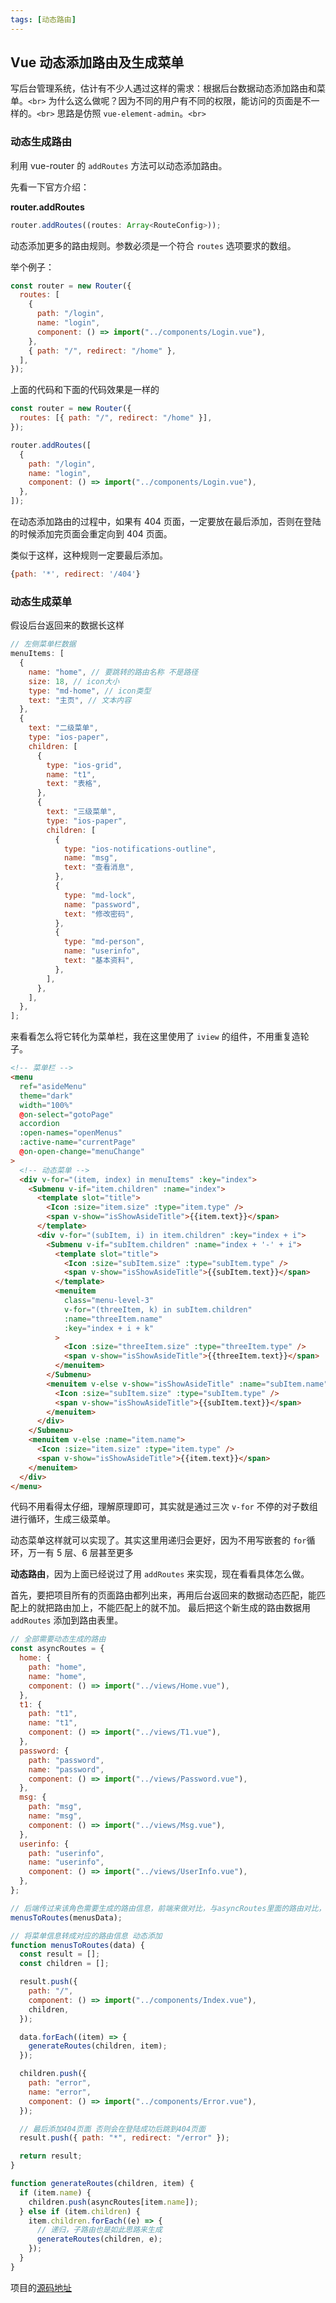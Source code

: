 ```yaml
---
tags: [动态路由]
---
```

## Vue 动态添加路由及生成菜单

写后台管理系统，估计有不少人遇过这样的需求：根据后台数据动态添加路由和菜单。`<br>`
为什么这么做呢？因为不同的用户有不同的权限，能访问的页面是不一样的。`<br>`
思路是仿照 `vue-element-admin`。`<br>`

### 动态生成路由

利用 vue-router 的 `addRoutes` 方法可以动态添加路由。

先看一下官方介绍：

**router.addRoutes**

```js
router.addRoutes((routes: Array<RouteConfig>));
```

动态添加更多的路由规则。参数必须是一个符合 `routes` 选项要求的数组。

举个例子：

```js
const router = new Router({
  routes: [
    {
      path: "/login",
      name: "login",
      component: () => import("../components/Login.vue"),
    },
    { path: "/", redirect: "/home" },
  ],
});
```

上面的代码和下面的代码效果是一样的

```js
const router = new Router({
  routes: [{ path: "/", redirect: "/home" }],
});

router.addRoutes([
  {
    path: "/login",
    name: "login",
    component: () => import("../components/Login.vue"),
  },
]);
```

在动态添加路由的过程中，如果有 404 页面，一定要放在最后添加，否则在登陆的时候添加完页面会重定向到 404 页面。

类似于这样，这种规则一定要最后添加。

```js
{path: '*', redirect: '/404'}
```

### 动态生成菜单

假设后台返回来的数据长这样

```js
// 左侧菜单栏数据
menuItems: [
  {
    name: "home", // 要跳转的路由名称 不是路径
    size: 18, // icon大小
    type: "md-home", // icon类型
    text: "主页", // 文本内容
  },
  {
    text: "二级菜单",
    type: "ios-paper",
    children: [
      {
        type: "ios-grid",
        name: "t1",
        text: "表格",
      },
      {
        text: "三级菜单",
        type: "ios-paper",
        children: [
          {
            type: "ios-notifications-outline",
            name: "msg",
            text: "查看消息",
          },
          {
            type: "md-lock",
            name: "password",
            text: "修改密码",
          },
          {
            type: "md-person",
            name: "userinfo",
            text: "基本资料",
          },
        ],
      },
    ],
  },
];
```

来看看怎么将它转化为菜单栏，我在这里使用了 `iview` 的组件，不用重复造轮子。

```html
<!-- 菜单栏 -->
<menu
  ref="asideMenu"
  theme="dark"
  width="100%"
  @on-select="gotoPage"
  accordion
  :open-names="openMenus"
  :active-name="currentPage"
  @on-open-change="menuChange"
>
  <!-- 动态菜单 -->
  <div v-for="(item, index) in menuItems" :key="index">
    <Submenu v-if="item.children" :name="index">
      <template slot="title">
        <Icon :size="item.size" :type="item.type" />
        <span v-show="isShowAsideTitle">{{item.text}}</span>
      </template>
      <div v-for="(subItem, i) in item.children" :key="index + i">
        <Submenu v-if="subItem.children" :name="index + '-' + i">
          <template slot="title">
            <Icon :size="subItem.size" :type="subItem.type" />
            <span v-show="isShowAsideTitle">{{subItem.text}}</span>
          </template>
          <menuitem
            class="menu-level-3"
            v-for="(threeItem, k) in subItem.children"
            :name="threeItem.name"
            :key="index + i + k"
          >
            <Icon :size="threeItem.size" :type="threeItem.type" />
            <span v-show="isShowAsideTitle">{{threeItem.text}}</span>
          </menuitem>
        </Submenu>
        <menuitem v-else v-show="isShowAsideTitle" :name="subItem.name">
          <Icon :size="subItem.size" :type="subItem.type" />
          <span v-show="isShowAsideTitle">{{subItem.text}}</span>
        </menuitem>
      </div>
    </Submenu>
    <menuitem v-else :name="item.name">
      <Icon :size="item.size" :type="item.type" />
      <span v-show="isShowAsideTitle">{{item.text}}</span>
    </menuitem>
  </div>
</menu>
```

代码不用看得太仔细，理解原理即可，其实就是通过三次 `v-for` 不停的对子数组进行循环，生成三级菜单。

动态菜单这样就可以实现了。其实这里用递归会更好，因为不用写嵌套的 `for`循环，万一有 5 层、6 层甚至更多

**动态路由**，因为上面已经说过了用 `addRoutes` 来实现，现在看看具体怎么做。

首先，要把项目所有的页面路由都列出来，再用后台返回来的数据动态匹配，能匹配上的就把路由加上，不能匹配上的就不加。
最后把这个新生成的路由数据用 `addRoutes` 添加到路由表里。

```js
// 全部需要动态生成的路由
const asyncRoutes = {
  home: {
    path: "home",
    name: "home",
    component: () => import("../views/Home.vue"),
  },
  t1: {
    path: "t1",
    name: "t1",
    component: () => import("../views/T1.vue"),
  },
  password: {
    path: "password",
    name: "password",
    component: () => import("../views/Password.vue"),
  },
  msg: {
    path: "msg",
    name: "msg",
    component: () => import("../views/Msg.vue"),
  },
  userinfo: {
    path: "userinfo",
    name: "userinfo",
    component: () => import("../views/UserInfo.vue"),
  },
};

// 后端传过来该角色需要生成的路由信息，前端来做对比，与asyncRoutes里面的路由对比，匹配到的添加进路由表
menusToRoutes(menusData);

// 将菜单信息转成对应的路由信息 动态添加
function menusToRoutes(data) {
  const result = [];
  const children = [];

  result.push({
    path: "/",
    component: () => import("../components/Index.vue"),
    children,
  });

  data.forEach((item) => {
    generateRoutes(children, item);
  });

  children.push({
    path: "error",
    name: "error",
    component: () => import("../components/Error.vue"),
  });

  // 最后添加404页面 否则会在登陆成功后跳到404页面
  result.push({ path: "*", redirect: "/error" });

  return result;
}

function generateRoutes(children, item) {
  if (item.name) {
    children.push(asyncRoutes[item.name]);
  } else if (item.children) {
    item.children.forEach((e) => {
      // 递归，子路由也是如此思路来生成
      generateRoutes(children, e);
    });
  }
}
```

项目的[源码地址](https://github.com/JingWZeng/vue-admin-template-iview)
